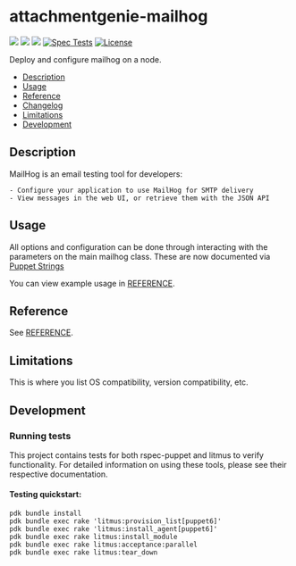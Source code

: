 # attachmentgenie-mailhog

[![](https://img.shields.io/puppetforge/pdk-version/attachmentgenie/mailhog.svg?style=popout)](https://forge.puppetlabs.com/attachmentgenie/mailhog)
[![](https://img.shields.io/puppetforge/v/attachmentgenie/mailhog.svg?style=popout)](https://forge.puppetlabs.com/attachmentgenie/mailhog)
[![](https://img.shields.io/puppetforge/dt/attachmentgenie/mailhog.svg?style=popout)](https://forge.puppetlabs.com/attachmentgenie/mailhog)
[![Spec Tests](https://github.com/attachmentgenie/attachmentgenie-mailhog/actions/workflows/spec.yml/badge.svg)](https://github.com/attachmentgenie/attachmentgenie-mailhog/actions/workflows/spec.yml)
[![License](https://img.shields.io/github/license/attachmentgenie/attachmentgenie-mailhog?stype=popout)](https://github.com/attachmentgenie/attachmentgenie-mailhog/blob/master/LICENSE)

Deploy and configure mailhog on a node.

- [Description](#description)
- [Usage](#usage)
- [Reference](#reference)
- [Changelog](#changelog)
- [Limitations](#limitations)
- [Development](#development)

## Description

MailHog is an email testing tool for developers:

    - Configure your application to use MailHog for SMTP delivery
    - View messages in the web UI, or retrieve them with the JSON API

## Usage

All options and configuration can be done through interacting with the parameters
on the main mailhog class.
These are now documented via [Puppet Strings](https://github.com/puppetlabs/puppet-strings)

You can view example usage in [REFERENCE](REFERENCE.md).

## Reference

See [REFERENCE](REFERENCE.md).

## Limitations

This is where you list OS compatibility, version compatibility, etc.

## Development

### Running tests

This project contains tests for both rspec-puppet and litmus to verify functionality. For detailed information on using these tools, please see their respective documentation.

#### Testing quickstart:

```
pdk bundle install
pdk bundle exec rake 'litmus:provision_list[puppet6]'
pdk bundle exec rake 'litmus:install_agent[puppet6]'
pdk bundle exec rake litmus:install_module
pdk bundle exec rake litmus:acceptance:parallel
pdk bundle exec rake litmus:tear_down
